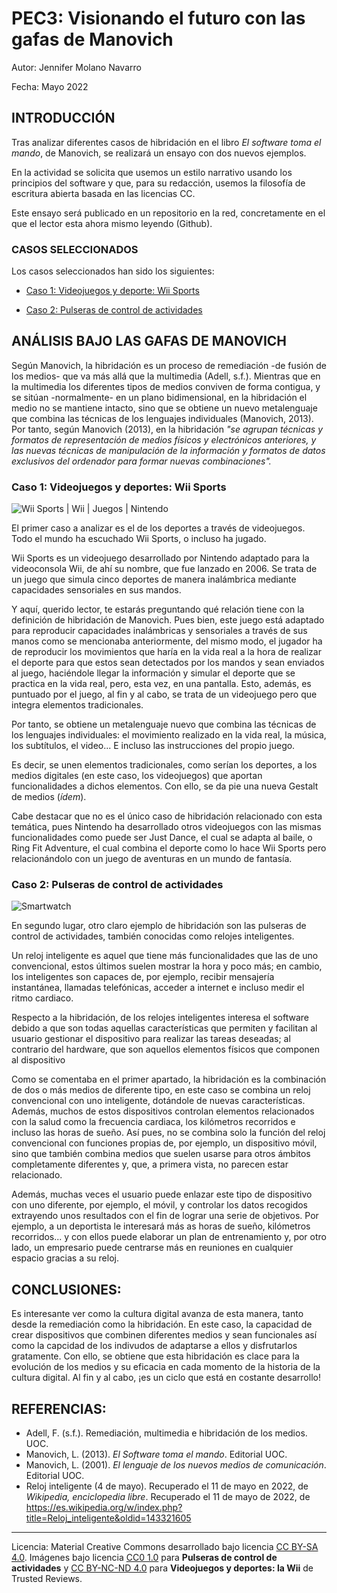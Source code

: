 # PEC3: Visionando el futuro con las gafas de Manovich

Autor: Jennifer Molano Navarro

Fecha: Mayo 2022

## INTRODUCCIÓN

Tras analizar diferentes casos de hibridación en el libro *El software toma el mando*, de Manovich, se realizará un ensayo con dos nuevos ejemplos.

En la actividad se solicita que usemos un estilo narrativo usando los principios del software y que, para su redacción, usemos la filosofía de escritura abierta basada en las licencias CC. 

Este ensayo será publicado en un repositorio en la red, concretamente en el que el lector esta ahora mismo leyendo (Github).

### CASOS SELECCIONADOS

Los casos seleccionados han sido los siguientes:
- [Caso 1: Videojuegos y deporte: Wii Sports](#head1)

- [Caso 2: Pulseras de control de actividades](#head2)


## ANÁLISIS BAJO LAS GAFAS DE MANOVICH

Según Manovich, la hibridación es un proceso de remediación -de fusión de los medios- que va más allá que la multimedia (Adell, s.f.). Mientras que en la multimedia los diferentes tipos de medios conviven de forma contigua, y se sitúan -normalmente- en un plano bidimensional, en la hibridación el medio no se mantiene intacto, sino que se obtiene un nuevo metalenguaje que combina las técnicas de los lenguajes individuales (Manovich, 2013). Por tanto, según Manovich (2013), en la hibridación *"se agrupan técnicas y formatos de representación de medios físicos y electrónicos anteriores, y las nuevas técnicas de manipulación de la información y formatos de datos exclusivos del ordenador para formar nuevas combinaciones".*


### <a name="head1">Caso 1: Videojuegos y deportes: Wii Sports</a>
![Wii Sports | Wii | Juegos | Nintendo](https://fs-prod-cdn.nintendo-europe.com/media/images/10_share_images/games_15/wii_24/SI_Wii_WiiSports_NintendoSelects_image1600w.jpg)

El primer caso a analizar es el de los deportes a través de videojuegos. Todo el mundo ha escuchado Wii Sports, o incluso ha jugado. 

Wii Sports es un videojuego desarrollado por Nintendo adaptado para la videoconsola Wii, de ahí su nombre, que fue lanzado en 2006. Se trata de un juego que simula cinco deportes de manera inalámbrica mediante capacidades sensoriales en sus mandos. 

Y aquí, querido lector, te estarás preguntando qué relación tiene con la definición de hibridación de Manovich. Pues bien, este juego está adaptado para reproducir capacidades inalámbricas y sensoriales a través de sus manos como se mencionaba anteriormente, del mismo modo, el jugador ha de reproducir los movimientos que haría en la vida real a la hora de realizar el deporte para que estos sean detectados por los mandos y sean enviados al juego, haciéndole llegar la información y simular el deporte que se practica en la vida real, pero, esta vez, en una pantalla. Esto, además, es puntuado por el juego, al fin y al cabo, se trata de un videojuego pero que integra elementos tradicionales. 

Por tanto, se obtiene un metalenguaje nuevo que combina las técnicas de los lenguajes individuales: el movimiento realizado en la vida real, la música, los subtítulos, el video... E incluso las instrucciones del propio juego.

Es decir, se unen elementos tradicionales, como serían los deportes, a los medios digitales (en este caso, los videojuegos) que aportan funcionalidades a dichos elementos.  Con ello, se da pie una nueva Gestalt de medios (*ídem*).

Cabe destacar que no es el único caso de hibridación relacionado con esta temática, pues Nintendo ha desarrollado otros videojuegos con las mismas funcionalidades como puede ser Just Dance, el cual se adapta al baile, o Ring Fit Adventure, el cual combina el deporte como lo hace Wii Sports pero relacionándolo con un juego de aventuras en un mundo de fantasía. 


### <a name="head2">Caso 2: Pulseras de control de actividades</a>
![Smartwatch](https://upload.wikimedia.org/wikipedia/commons/thumb/b/b0/Smartwatch-828786.jpg/1200px-Smartwatch-828786.jpg?20160128080415)

En segundo lugar, otro claro ejemplo de hibridación son las pulseras de control de actividades, también conocidas como relojes inteligentes.

Un reloj inteligente es aquel que tiene más funcionalidades que las de uno convencional, estos últimos suelen mostrar la hora y poco más; en cambio, los inteligentes son capaces de, por ejemplo, recibir mensajería instantánea, llamadas telefónicas, acceder a internet e incluso medir el ritmo cardiaco.

Respecto a la hibridación, de los relojes inteligentes interesa el software debido a que son todas aquellas características que permiten y facilitan al usuario gestionar el dispositivo para realizar las tareas deseadas; al contrario del hardware, que son aquellos elementos físicos que componen al dispositivo

Como se comentaba en el primer apartado, la hibridación es la combinación de dos o más medios de diferente tipo, en este caso se combina un reloj convencional con uno inteligente, dotándole de nuevas características. Además, muchos de estos dispositivos controlan elementos relacionados con la salud como la frecuencia cardiaca, los kilómetros recorridos e incluso las horas de sueño. Así pues, no se combina solo la función del reloj convencional con funciones propias de, por ejemplo, un dispositivo móvil, sino que también combina medios que suelen usarse para otros ámbitos completamente diferentes y, que, a primera vista, no parecen estar relacionado. 

Además, muchas veces el usuario puede enlazar este tipo de dispositivo con uno diferente, por ejemplo, el móvil, y controlar los datos recogidos extrayendo unos resultados con el fin de lograr una serie de objetivos. Por ejemplo, a un deportista le interesará más as horas de sueño, kilómetros recorridos... y con ellos puede elaborar un plan de entrenamiento y, por otro lado, un empresario puede centrarse más en reuniones en cualquier espacio gracias a su reloj.

## CONCLUSIONES:
Es interesante ver como la cultura digital avanza de esta manera, tanto desde la remediación como la hibridación. En este caso, la capacidad de crear dispositivos que combinen diferentes medios y sean funcionales así como la capcidad de los indivudos de adaptarse a ellos y disfrutarlos gratamente. Con ello, se obtiene que esta hibridación es clace para la evolución de los medios y su eficacia en cada momento de la historia de la cultura digital. Al fin y al cabo, ¡es un ciclo que está en costante desarrollo!


## REFERENCIAS:
- Adell, F. (s.f.). Remediación, multimedia e hibridación de los medios. UOC.
- Manovich, L. (2013). *El Software toma el mando*. Editorial UOC.
- Manovich, L. (2001). *El lenguaje de los nuevos medios de comunicación*. Editorial UOC.
- Reloj inteligente (4 de mayo). Recuperado el 11 de mayo en 2022, de *Wikipedia, enciclopedia libre*. Recuperado el 11 de mayo de 2022, de https://es.wikipedia.org/w/index.php?title=Reloj_inteligente&oldid=143321605

---

Licencia: Material Creative Commons desarrollado bajo licencia [CC BY-SA 4.0](https://creativecommons.org/licenses/by-sa/4.0/deed.es). Imágenes bajo licencia [CC0 1.0](https://creativecommons.org/publicdomain/zero/1.0/deed.en) para **Pulseras de control de actividades** y [CC BY-NC-ND 4.0](https://creativecommons.org/licenses/by-nc-nd/4.0/) para **Videojuegos y deportes: la Wii** de Trusted Reviews.

